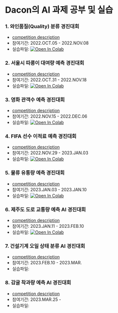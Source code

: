 # Dacon의 AI 과제 공부 및 실습


### 1. 와인품질(Quality) 분류 경진대회
* [competition description](https://dacon.io/competitions/open/235610/overview/description) 
* 참여기간: 2022.OCT.05 - 2022.NOV.08   
* 실습파일: [![Open In Colab](https://colab.research.google.com/assets/colab-badge.svg)](https://colab.research.google.com/github/Sunnnyyy16/Dacon_study/blob/main/wine/wine_quality.ipynb)

### 2. 서울시 따릉이 대여량 예측 경진대회
* [competition description](https://dacon.io/competitions/open/235576/overview/description) 
* 참여기간: 2022.OCT.31 - 2022.NOV.18  
* 실습파일: [![Open In Colab](https://colab.research.google.com/assets/colab-badge.svg)](https://colab.research.google.com/github/Sunnnyyy16/Dacon_study/blob/main/bike/seoul_bike.ipynb)

### 3. 영화 관객수 예측 경진대회
* [competition description](https://dacon.io/competitions/open/235536/overview/description)
* 참여기간: 2022.NOV.15 - 2022.DEC.06  
* 실습파일: [![Open In Colab](https://colab.research.google.com/assets/colab-badge.svg)](https://colab.research.google.com/github/Sunnnyyy16/Dacon_study/blob/main/dacon_movie/movie_audience.ipynb)

### 4. FIFA 선수 이적료 예측 경진대회
* [competition description](https://dacon.io/competitions/open/235538/data) 
* 참여기간: 2022.NOV.29 - 2023.JAN.03  
* 실습파일: [![Open In Colab](https://colab.research.google.com/assets/colab-badge.svg)](https://colab.research.google.com/github/Sunnnyyy16/Dacon_study/blob/main/FIFA/FIFA_payment.ipynb#scrollTo=_OT20SixzlRi)

### 5. 물류 유통량 예측 경진대회
* [competition description](https://dacon.io/competitions/official/235867/overview/description) 
* 참여기간: 2023.JAN.03 - 2023.JAN.10
* 실습파일: [![Open In Colab](https://colab.research.google.com/assets/colab-badge.svg)](https://colab.research.google.com/github/Sunnnyyy16/Dacon_study/blob/main/logistics/logistics_distribution.ipynb)

### 6. 제주도 도로 교통량 예측 AI 경진대회
* [competition description](https://dacon.io/competitions/official/235985/overview/description)
* 참여기간: 2023.JAN.11 - 2023.FEB.10
* 실습파일: [![Open In Colab](https://colab.research.google.com/assets/colab-badge.svg)](https://colab.research.google.com/github/Sunnnyyy16/Dacon_study/blob/main/Jeju_road/Jeju_road.ipynb)

### 7. 건설기계 오일 상태 분류 AI 경진대회
* [competition description](https://dacon.io/competitions/official/236013/overview/description)
* 참여기간: 2023.FEB.10 - 2023.MAR.
* 실습파일: 

### 8. 감귤 착과량 예측 AI 경진대회
* [competition description](https://dacon.io/competitions/official/236038/overview/description)
* 참여기간: 2023.MAR.25 - 
* 실습파일:
